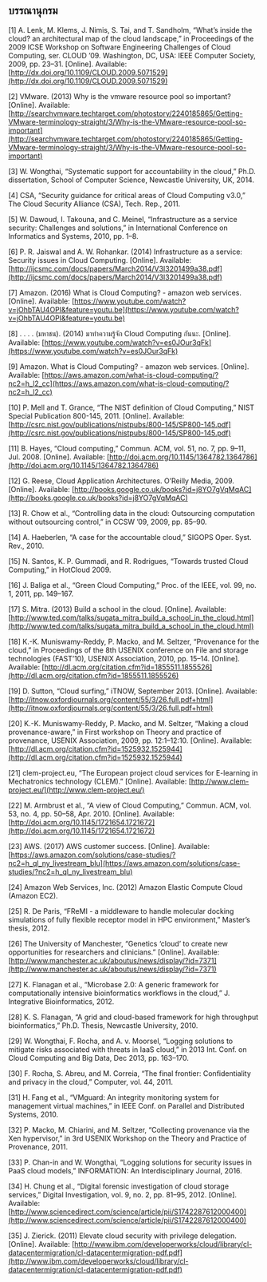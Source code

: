## **บรรณานุกรม**

[1] A. Lenk, M. Klems, J. Nimis, S. Tai, and T. Sandholm, “What’s inside the cloud? an architectural map of the cloud landscape,” in Proceedings of the 2009 ICSE Workshop on Software Engineering Challenges of Cloud Computing, ser. CLOUD ’09. Washington, DC, USA: IEEE Computer Society, 2009, pp. 23–31. [Online]. Available: [http://dx.doi.org/10.1109/CLOUD.2009.5071529](http://dx.doi.org/10.1109/CLOUD.2009.5071529)

[2] VMware. (2013) Why is the vmware resource pool so important? [Online]. Available: [http://searchvmware.techtarget.com/photostory/2240185865/Getting-VMware-terminology-straight/3/Why-is-the-VMware-resource-pool-so-important](http://searchvmware.techtarget.com/photostory/2240185865/Getting-VMware-terminology-straight/3/Why-is-the-VMware-resource-pool-so-important)

[3] W. Wongthai, “Systematic support for accountability in the cloud,” Ph.D. dissertation, School of Computer Science, Newcastle University, UK, 2014.

[4] CSA, “Security guidance for critical areas of Cloud Computing v3.0,” The Cloud Security Alliance (CSA), Tech. Rep., 2011.

[5] W. Dawoud, I. Takouna, and C. Meinel, “Infrastructure as a service security: Challenges and solutions,” in International Conference on Informatics and Systems, 2010, pp. 1–8.

[6] P. R. Jaiswal and A. W. Rohankar. (2014) Infrastructure as a service: Security issues in Cloud Computing. [Online]. Available: [http://ijcsmc.com/docs/papers/March2014/V3I3201499a38.pdf](http://ijcsmc.com/docs/papers/March2014/V3I3201499a38.pdf)

[7] Amazon. (2016) What is Cloud Computing? - amazon web services. [Online]. Available: [https://www.youtube.com/watch?v=jOhbTAU4OPI&feature=youtu.be](https://www.youtube.com/watch?v=jOhbTAU4OPI&feature=youtu.be)

[8] . . . . (มหาชน). (2014) มาทําความรู้จัก Cloud Computing กันนะ. [Online]. Available: [https://www.youtube.com/watch?v=es0JOur3qFk](https://www.youtube.com/watch?v=es0JOur3qFk)

[9] Amazon. What is Cloud Computing? - amazon web services. [Online]. Available: [https://aws.amazon.com/what-is-cloud-computing/?nc2=h_l2_cc](https://aws.amazon.com/what-is-cloud-computing/?nc2=h_l2_cc)

[10] P. Mell and T. Grance, “The NIST definition of Cloud Computing,” NIST Special Publication 800-145, 2011. [Online]. Available: [http://csrc.nist.gov/publications/nistpubs/800-145/SP800-145.pdf](http://csrc.nist.gov/publications/nistpubs/800-145/SP800-145.pdf)

[11] B. Hayes, “Cloud computing,” Commun. ACM, vol. 51, no. 7, pp. 9–11, Jul. 2008. [Online]. Available: [http://doi.acm.org/10.1145/1364782.1364786](http://doi.acm.org/10.1145/1364782.1364786)

[12] G. Reese, Cloud Application Architectures. O’Reilly Media, 2009. [Online]. Available: [http://books.google.co.uk/books?id=j8YO7gVqMqAC](http://books.google.co.uk/books?id=j8YO7gVqMqAC)

[13] R. Chow et al., “Controlling data in the cloud: Outsourcing computation without outsourcing control,” in CCSW ’09, 2009, pp. 85–90.

[14] A. Haeberlen, “A case for the accountable cloud,” SIGOPS Oper. Syst. Rev., 2010.

[15] N. Santos, K. P. Gummadi, and R. Rodrigues, “Towards trusted Cloud Computing,” in HotCloud 2009.

[16] J. Baliga et al., “Green Cloud Computing,” Proc. of the IEEE, vol. 99, no. 1, 2011, pp. 149–167.

[17] S. Mitra. (2013) Build a school in the cloud. [Online]. Available: [http://www.ted.com/talks/sugata_mitra_build_a_school_in_the_cloud.html](http://www.ted.com/talks/sugata_mitra_build_a_school_in_the_cloud.html)

[18] K.-K. Muniswamy-Reddy, P. Macko, and M. Seltzer, “Provenance for the cloud,” in Proceedings of the 8th USENIX conference on File and storage technologies (FAST’10), USENIX Association, 2010, pp. 15–14. [Online]. Available: [http://dl.acm.org/citation.cfm?id=1855511.1855526](http://dl.acm.org/citation.cfm?id=1855511.1855526)

[19] D. Sutton, “Cloud surfing,” iTNOW, September 2013. [Online]. Available: [http://itnow.oxfordjournals.org/content/55/3/26.full.pdf+html](http://itnow.oxfordjournals.org/content/55/3/26.full.pdf+html)

[20] K.-K. Muniswamy-Reddy, P. Macko, and M. Seltzer, “Making a cloud provenance-aware,” in First workshop on Theory and practice of provenance, USENIX Association, 2009, pp. 12:1–12:10. [Online]. Available: [http://dl.acm.org/citation.cfm?id=1525932.1525944](http://dl.acm.org/citation.cfm?id=1525932.1525944)

[21] clem-project.eu, “The European project cloud services for E-learning in Mechatronics technology (CLEM).” [Online]. Available: [http://www.clem-project.eu/](http://www.clem-project.eu/)

[22] M. Armbrust et al., “A view of Cloud Computing,” Commun. ACM, vol. 53, no. 4, pp. 50–58, Apr. 2010. [Online]. Available: [http://doi.acm.org/10.1145/1721654.1721672](http://doi.acm.org/10.1145/1721654.1721672)

[23] AWS. (2017) AWS customer success. [Online]. Available: [https://aws.amazon.com/solutions/case-studies/?nc2=h_ql_ny_livestream_blu](https://aws.amazon.com/solutions/case-studies/?nc2=h_ql_ny_livestream_blu)

[24] Amazon Web Services, Inc. (2012) Amazon Elastic Compute Cloud (Amazon EC2).

[25] R. De Paris, “FReMI - a middleware to handle molecular docking simulations of fully flexible receptor model in HPC environment,” Master’s thesis, 2012.

[26] The University of Manchester, “Genetics ‘cloud’ to create new opportunities for researchers and clinicians.” [Online]. Available: [http://www.manchester.ac.uk/aboutus/news/display/?id=7371](http://www.manchester.ac.uk/aboutus/news/display/?id=7371)

[27] K. Flanagan et al., “Microbase 2.0: A generic framework for computationally intensive bioinformatics workflows in the cloud,” J. Integrative Bioinformatics, 2012.

[28] K. S. Flanagan, “A grid and cloud-based framework for high throughput bioinformatics,” Ph.D. Thesis, Newcastle University, 2010.

[29] W. Wongthai, F. Rocha, and A. v. Moorsel, “Logging solutions to mitigate risks associated with threats in IaaS cloud,” in 2013 Int. Conf. on Cloud Computing and Big Data, Dec 2013, pp. 163–170.

[30] F. Rocha, S. Abreu, and M. Correia, “The final frontier: Confidentiality and privacy in the cloud,” Computer, vol. 44, 2011.

[31] H. Fang et al., “VMguard: An integrity monitoring system for management virtual machines,” in IEEE Conf. on Parallel and Distributed Systems, 2010.

[32] P. Macko, M. Chiarini, and M. Seltzer, “Collecting provenance via the Xen hypervisor,” in 3rd USENIX Workshop on the Theory and Practice of Provenance, 2011.

[33] P. Chan-in and W. Wongthai, “Logging solutions for security issues in PaaS cloud models,” INFORMATION: An Interdisciplinary Journal, 2016.

[34] H. Chung et al., “Digital forensic investigation of cloud storage services,” Digital Investigation, vol. 9, no. 2, pp. 81–95, 2012. [Online]. Available: [http://www.sciencedirect.com/science/article/pii/S1742287612000400](http://www.sciencedirect.com/science/article/pii/S1742287612000400)

[35] J. Zierick. (2011) Elevate cloud security with privilege delegation. [Online]. Available: [http://www.ibm.com/developerworks/cloud/library/cl-datacentermigration/cl-datacentermigration-pdf.pdf](http://www.ibm.com/developerworks/cloud/library/cl-datacentermigration/cl-datacentermigration-pdf.pdf)
